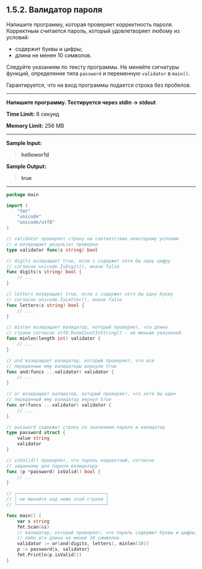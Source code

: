 ## 1.5.2. Валидатор пароля

Напишите программу, которая проверяет корректность пароля. Корректным считается пароль, который удовлетворяет любому из условий:

* содержит буквы и цифры;
* длина не менее 10 символов.

Следуйте указаниям по тексту программы. Не меняйте сигнатуры функций, определение типа `password` и переменную `validator` в `main()`.

Гарантируется, что на вход программы подается строка без пробелов.

___
**Напишите программу. Тестируется через stdin → stdout**

**Time Limit:** 8 секунд

**Memory Limit:** 256 MB
___
**Sample Input:**
> **hellowor1d**

**Sample Output:**
> **true**
___

```Go
package main

import (
	"fmt"
	"unicode"
	"unicode/utf8"
)

// validator проверяет строку на соответствие некоторому условию
// и возвращает результат проверки
type validator func(s string) bool

// digits возвращает true, если s содержит хотя бы одну цифру
// согласно unicode.IsDigit(), иначе false
func digits(s string) bool {
	// ...
}

// letters возвращает true, если s содержит хотя бы одну букву
// согласно unicode.IsLetter(), иначе false
func letters(s string) bool {
	// ...
}

// minlen возвращает валидатор, который проверяет, что длина
// строки согласно utf8.RuneCountInString() - не меньше указанной
func minlen(length int) validator {
	// ...
}

// and возвращает валидатор, который проверяет, что все
// переданные ему валидаторы вернули true
func and(funcs ...validator) validator {
	// ...
}

// or возвращает валидатор, который проверяет, что хотя бы один
// переданный ему валидатор вернул true
func or(funcs ...validator) validator {
	// ...
}

// password содержит строку со значением пароля и валидатор
type password struct {
	value string
	validator
}

// isValid() проверяет, что пароль корректный, согласно
// заданному для пароля валидатору
func (p *password) isValid() bool {
	// ...
}

// ┌─────────────────────────────────┐
// │ не меняйте код ниже этой строки │
// └─────────────────────────────────┘

func main() {
	var s string
	fmt.Scan(&s)
	// валидатор, который проверяет, что пароль содержит буквы и цифры,
	// либо его длина не менее 10 символов
	validator := or(and(digits, letters), minlen(10))
	p := password{s, validator}
	fmt.Println(p.isValid())
}
```